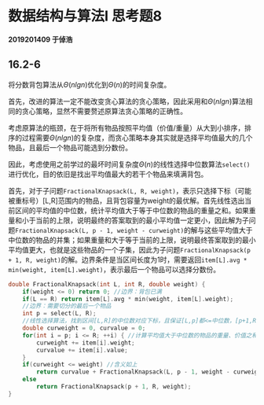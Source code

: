 # 数据结构与算法I 思考题8

**2019201409 于倬浩**

## 16.2-6

将分数背包算法从$\Theta(nlgn)$优化到$\Theta(n)$的时间复杂度。

首先，改进的算法一定不能改变贪心算法的贪心策略，因此采用和$\Theta(nlgn)$算法相同的贪心策略，显然不需要赘述原算法贪心策略的正确性。

考虑原算法的瓶颈，在于将所有物品按照平均值（价值/重量）从大到小排序，排序的过程需要$\Theta(nlgn)$的复杂度，而贪心策略本身其实就是选择平均值最大的几个物品，且最后一个物品可能选到分数份。

因此，考虑使用之前学过的最坏时间复杂度$\Theta(n)$的线性选择中位数算法`select()`进行优化，目的依旧是找出平均值最大的若干个物品来填满背包。

首先，对于子问题`FractionalKnapsack(L, R, weight)`，表示只选择下标（可能被重标号）[L,R]范围内的物品，且背包容量为weight的最优解。首先线性选出当前区间的平均值的中位数，统计平均值大于等于中位数的物品的重量之和。如果重量和小于当前的上限，说明最终的答案取到的最小平均值一定更小，因此解为子问题`FractionalKnapsack(L, p - 1, weight - curweight)`的解与这些平均值大于中位数的物品的并集；如果重量和大于等于当前的上限，说明最终答案取到的最小平均值更大，也就是这些物品的一个子集，因此为子问题`FractionalKnapsack(p + 1, R, weight)`的解。边界条件是当区间长度为1时，需要返回`item[L].avg * min(weight, item[L].weight)`，表示最后一个物品可以选择分数份。

```c++
double FractionalKnapsack(int L, int R, double weight) {
    if(weight <= 0) return 0; //边界：背包已满
    if(L == R) return item[L].avg * min(weight, item[L].weight); 
    //边界：需要切分的最后一个物品
    int p = select(L, R); 
    //线性选择算法，找到区间[L,R]的中位数对应下标，且保证[L,p]都<=中位数，[p+1,R]>=中位数
    double curweight = 0, curvalue = 0;
    for(int i = p; i <= R; ++i) { //计算平均值大于中位数的物品的重量、价值之和
        curweight += item[i].weight;
        curvalue += item[i].value;
    }
    if(curweight <= weight) //含义如上
        return curvalue + FractionalKnapsack(L, p - 1, weight - curweight);
    else 
        return FractionalKnapsack(p + 1, R, weight);
}
```

